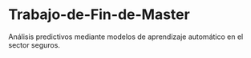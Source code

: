 # Trabajo-de-Fin-de-Master
Análisis predictivos mediante modelos de aprendizaje automático en el sector seguros.
